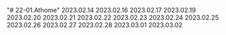 "# 22-01.Athome"
2023.02.14
2023.02.16
2023.02.17
2023.02.19
2023.02.20
2023.02.21
2023.02.22
2023.02.23
2023.02.24
2023.02.25
2023.02.26
2023.02.27
2023.02.28
2023.03.01
2023.03.02
